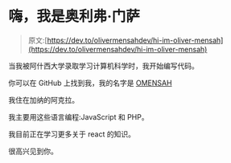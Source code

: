 # 嗨，我是奥利弗·门萨

> 原文:[https://dev.to/olivermensahdev/hi-im-oliver-mensah](https://dev.to/olivermensahdev/hi-im-oliver-mensah)

当我被阿什西大学录取学习计算机科学时，我开始编写代码。

你可以在 GitHub 上找到我，我的名字是 [OMENSAH](https://github.com/OMENSAH)

我住在加纳的阿克拉。

我主要用这些语言编程:JavaScript 和 PHP。

我目前正在学习更多关于 react 的知识。

很高兴见到你。